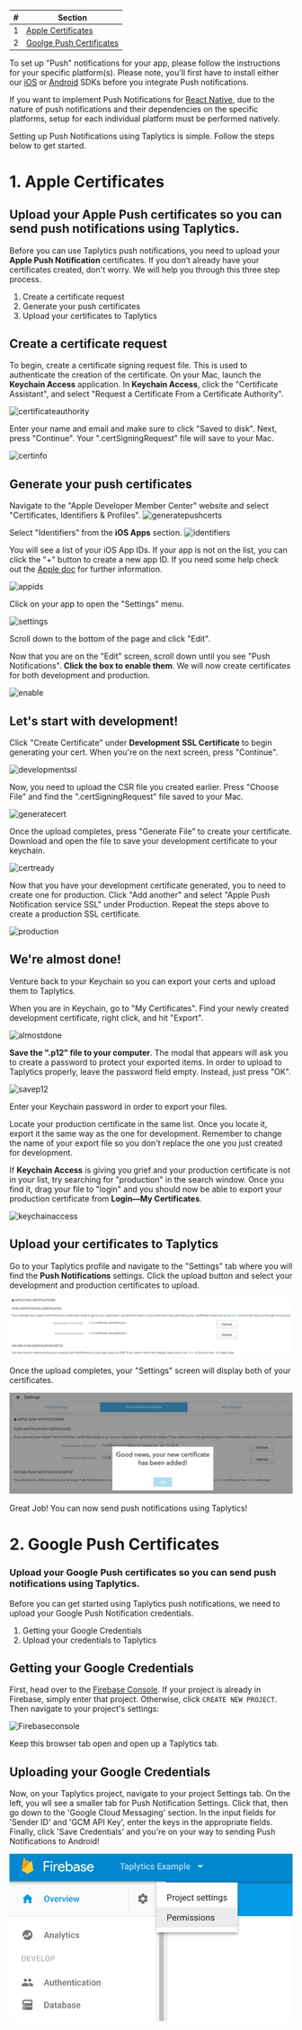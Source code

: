 | # | Section |
| ---- | ---------------- |
| 1 | [Apple Certificates](#1-apple-certificates) |
| 2 | [Goolge Push Certificates](#2-google-push-certificates) |

To set up "Push" notifications for your app, please follow the instructions for your specific platform(s). Please note, you'll first have to install either our [iOS](https://github.com/taplytics/taplytics-ios-sdk/blob/master/START.md) or [Android](https://github.com/taplytics/Taplytics-Android-SDK/blob/master/START.md) SDKs before you integrate Push notifications. 

If you want to implement Push Notifications for [React Native](https://github.com/taplytics/taplytics-react-native), due to the nature of push notifications and their dependencies on the specific platforms, setup for each individual platform must be performed natively.

Setting up Push Notifications using Taplytics is simple. Follow the steps below to get started.


# 1. Apple Certificates

## Upload your Apple Push certificates so you can send push notifications using Taplytics.

Before you can use Taplytics push notifications, you need to upload your **Apple Push Notification** certificates. If you don’t already have your certificates created, don't worry. We will help you through this three step process.

1. Create a certificate request
2. Generate your push certificates
3. Upload your certificates to Taplytics

## Create a certificate request

To begin, create a certificate signing request file. This is used to authenticate the creation of the certificate. On your Mac, launch the **Keychain Access** application. In **Keychain Access**, click the "Certificate Assistant", and select "Request a Certificate From a Certificate Authority".

![certificateauthority](https://taplytics.com/assets/docs/push/apple/cert-request.png)

Enter your name and email and make sure to click "Saved to disk". Next, press "Continue". Your ".certSigningRequest" file will save to your Mac.

![certinfo](https://taplytics.com/assets/docs/push/apple/cert-create.png)

## Generate your push certificates

Navigate to the "Apple Developer Member Center" website and select "Certificates, Identifiers & Profiles".
![generatepushcerts](https://taplytics.com/assets/docs/push/apple/member-center-hl.png)

Select "Identifiers" from the **iOS Apps** section.
![identifiers](https://taplytics.com/assets/docs/push/apple/identifiers-ar.png)

You will see a list of your iOS App IDs. If your app is not on the list, you can click the "+" button to create a new app ID. If you need some help check out the [Apple doc](https://developer.apple.com/library/ios/documentation/IDEs/Conceptual/AppDistributionGuide/MaintainingProfiles/MaintainingProfiles.html) for further information.

![appids](https://taplytics.com/assets/docs/push/apple/add-new.png)

Click on your app to open the "Settings" menu.

![settings](https://taplytics.com/assets/docs/push/apple/edit.png)

Scroll down to the bottom of the page and click "Edit".

Now that you are on the "Edit" screen, scroll down until you see "Push Notifications". **Click the box to enable them**. We will now create certificates for both development and production.

![enable](https://taplytics.com/assets/docs/push/apple/setting-push-hl.png)

## Let's start with development!

Click "Create Certificate" under **Development SSL Certificate** to begin generating your cert. When you're on the next screen, press "Continue".

![developmentssl](https://taplytics.com/assets/docs/push/apple/dev-ssl-cont.png)

Now, you need to upload the CSR file you created earlier. Press "Choose File" and find the ".certSigningRequest" file saved to your Mac.

![generatecert](https://taplytics.com/assets/docs/push/apple/cert-upload.png)

Once the upload completes, press "Generate File" to create your certificate. Download and open the file to save your development certificate to your keychain.

![certready](https://taplytics.com/assets/docs/push/apple/cert-download.png)

Now that you have your development certificate generated, you to need to create one for production. Click "Add another" and select "Apple Push Notification service SSL" under Production. Repeat the steps above to create a production SSL certificate.

![production](https://taplytics.com/assets/docs/push/apple/prod-cert.png)

## We're almost done!

Venture back to your Keychain so you can export your certs and upload them to Taplytics.

When you are in Keychain, go to "My Certificates". Find your newly created development certificate, right click, and hit "Export".

![almostdone](https://taplytics.com/assets/docs/push/apple/export-dev-cert.png)

**Save the ".p12" file to your computer**. The modal that appears will ask you to create a password to protect your exported items. In order to upload to Taplytics properly, leave the password field empty. Instead, just press "OK".

![savep12](https://taplytics.com/assets/docs/push/apple/skip-password.png)

Enter your Keychain password in order to export your files.

Locate your production certificate in the same list. Once you locate it, export it the same way as the one for development. Remember to change the name of your export file so you don't replace the one you just created for development.

If **Keychain Access** is giving you grief and your production certificate is not in your list, try searching for "production" in the search window. Once you find it, drag your file to "login" and you should now be able to export your production certificate from **Login—My Certificates**.

![keychainaccess](https://taplytics.com/assets/docs/push/apple/cert-prod-move-hl.png)

## Upload your certificates to Taplytics

Go to your Taplytics profile and navigate to the "Settings" tab where you will find the **Push Notifications** settings. Click the upload button and select your development and production certificates to upload.

![pushsettings](https://github.com/taplytics/Taplytics-User-Guides/blob/master/Image%20Assets/Apple_Push_Certificate_Upload.jpg?raw=true)

Once the upload completes, your "Settings" screen will display both of your certificates.

![uploadcomplete](https://github.com/taplytics/Taplytics-User-Guides/blob/master/Image%20Assets/pushcertuploadsuccess.jpg?raw=true)

Great Job! You can now send push notifications using Taplytics!


# 2. Google Push Certificates

### Upload your Google Push certificates so you can send push notifications using Taplytics.

Before you can get started using Taplytics push notifications, we need to upload your Google Push Notification credentials.

1. Getting your Google Credentials
2. Upload your credentials to Taplytics

## Getting your Google Credentials

First, head over to the [Firebase Console](https://console.firebase.google.com/). If your project is already in Firebase, simply enter that project. Otherwise, click `CREATE NEW PROJECT`. Then navigate to your project's settings:

![Firebaseconsole](https://github.com/taplytics/Taplytics-Android-SDK/blob/master/Google%20Certs/settings.png?raw=true)

Keep this browser tab open and open up a Taplytics tab.

## Uploading your Google Credentials

Now, on your Taplytics project, navigate to your project Settings tab. On the left, you wll see a smaller tab for Push Notification Settings. Click that, then go down to the 'Google Cloud Messaging' section. In the input fields for 'Sender ID' and 'GCM API Key', enter the keys in the appropriate fields. Finally, click 'Save Credentials' and you're on your way to sending Push Notifications to Android!

![GCMsettings](https://github.com/taplytics/Taplytics-User-Guides/blob/master/Image%20Assets/Taplytics_Example_%E2%80%93_Overview_%E2%80%93_Firebase_console.jpg?raw=true)
